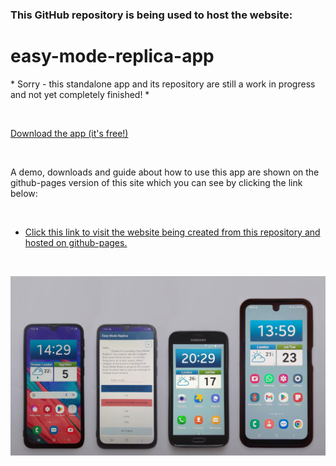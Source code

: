 ### This GitHub repository is being used to host the website:

# easy-mode-replica-app

\* Sorry - this standalone app and its repository are still a work in progress and not yet completely finished! \*

<br>

[Download the app (it's free!)](https://boxbot6.github.io/easy-mode-replica-app/downloads/easy-mode-replica-app.zip)

<br>

A demo, downloads and guide about how to use this app are shown on the github-pages version of this site which you can see by clicking the link below:

<br>

* [Click this link to visit the website being created from this repository and hosted on github-pages.](https://boxbot6.github.io/easy-mode-replica-app/)

<br>

![An app to replicate Samsung's easy-mode](images/easy-mode-replica-app-example-1.png)

<br>
